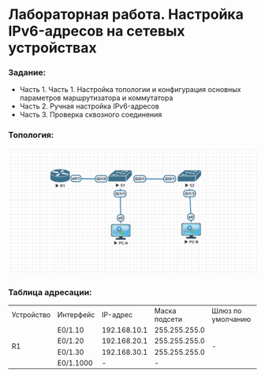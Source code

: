 #  Лабораторная работа. Настройка IPv6-адресов на сетевых устройствах


###  Задание:

+ Часть 1. Часть 1. Настройка топологии и конфигурация основных параметров маршрутизатора и коммутатора
+ Часть 2. Ручная настройка IPv6-адресов
+ Часть 3. Проверка сквозного соединения



 ### Топология:

![](./imgs/tp.png)


### Таблица адресации:


<table>
<tr>
<td>Устройство</td>
<td>Интерфейс</td>
<td>IP-адрес</td>
<td>Маска подсети</td>
<td>Шлюз по умолчанию</td>
</tr>
	<tr>
        <td rowspan="4">R1</td>
        <td>E0/1.10</td>
	  <td>192.168.10.1</td>
	  <td>255.255.255.0</td>
	  <td rowspan="4">-</td>
	</tr>
<tr>
        <td>E0/1.20</td>
	  <td>192.168.20.1</td>
	  <td>255.255.255.0</td>
</tr>

<tr>
        <td>E0/1.30</td>
	  <td>192.168.30.1</td>
	  <td>255.255.255.0</td>
</tr>

<tr>
        <td>E0/1.1000</td>
	  <td>-</td>
	  <td>-</td>
</tr>

</table>